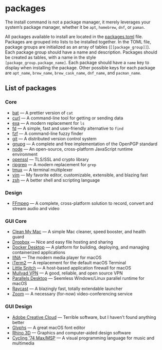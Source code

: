 # packages
The install command is not a package manager, it merely leverages your system’s package manager,
whether it be `apt`, `homebrew`, `dnf`, or `paman`.

All packages available to install are located in the [packages.toml](packages.toml) file. Packages
are grouped into lists to be installed together. In the TOML file, package groups are initialized as
an array of tables (`[[package_group]]`). Each package group should have a name and description.
Packages should be created as tables, with a name in the style `[package_group.package_name]`. Each
package should have a `name` key to display when installing the package. Other possible keys for
each package are `apt_name`, `brew_name`, `brew_cask_name`, `dnf_name`, and `pacman_name`.

## List of packages
### Core
- [bat](https://github.com/sharkdp/bat) — A prettier version of `cat`
- [curl](https://curl.se/) — A command-line tool for getting or sending data
- [exa](https://github.com/ogham/exa) — A modern replacement for `ls`
- [fd](https://github.com/sharkdp/fd) — A simple, fast and user-friendly alternative to `find`
- [fzf](https://github.com/junegunn/fzf) — A command-line fuzzy finder
- [git](https://git-scm.com/) — A distributed version control system
- [gnupg](https://gnupg.org/) — A complete and free implementation of the OpenPGP standard
- [node](https://nodejs.org/) — An open-source, cross-platform JavaScript runtime environment
- [openssl](https://github.com/openssl/openssl) — TLS/SSL and crypto library
- [ripgrep](https://github.com/BurntSushi/ripgrep) — A modern replacement for `grep`
- [tmux](https://github.com/tmux/tmux) — A terminal multiplexer
- [vim](https://github.com/vim/vim) — My favorite editor, customizable, extensible, and blazing fast
- [zsh](https://www.zsh.org/) — A better shell and scripting language

### Design
- [FFmpeg](https://ffmpeg.org/) — A complete, cross-platform solution to record, convert and stream
  audio and video

### GUI Core
- [Clean My Mac](https://cleanmymac.com/) — A simple Mac cleaner, speed booster, and health guard
- [Dropbox](https://dropbox.com/) — Nice and easy file hosting and sharing
- [Docker Desktop](https://docker.com/) — A platform for building, deploying, and managing
  containerized applications
- [IINA](https://iina.io/) — The modern media player for macOS
- [iTerm2](https://iterm2.com/) — A replacement for the default macOS Terminal
- [Little Snitch](https://www.obdev.at/products/littlesnitch/index.html) — A host-based application
  firewall for macOS
- [Mullvad VPN](https://mullvad.net/en/) — A good, reliable, and open source VPN
- [Parallels Desktop](https://www.parallels.com/products/desktop/) — Seemless Windows/Linux parallel
  runtime for macOS
- [Raycast](https://www.raycast.com/) — A blazingly fast, totally extendable launcher
- [Zoom](https://zoom.us/) — A necessary (for-now) video-conferencing service

### GUI Design
- [Adobe Creative Cloud](https://www.adobe.com/creativecloud.html) — Terrible software, but I
  haven't found anything better
- [Glyphs](https://glyphsapp.com/) — A great macOS font editor
- [Rhino 3D](https://www.rhino3d.com/) — Graphics and computer-aided design software
- [Cycling '74 Max/MSP](https://cycling74.com/products/max) — A visual programming language for
  music and multimedia
